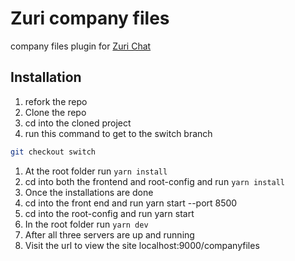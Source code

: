 
# Zuri company files

company files plugin for [Zuri Chat](https://zuri.chat/)
## Installation

1. refork the repo
1. Clone the repo
1. cd into the cloned project
1. run this command to get to the switch branch
```bash 
git checkout switch
```
1. At the root folder run `yarn install`
1. cd into both the frontend and root-config and run `yarn install`
1. Once the installations are done
1. cd into the front end and run yarn start --port 8500
1. cd into the root-config and run yarn start
1. In the root folder run `yarn dev`
1. After all three servers are up and running
1. Visit the url to view the site localhost:9000/companyfiles